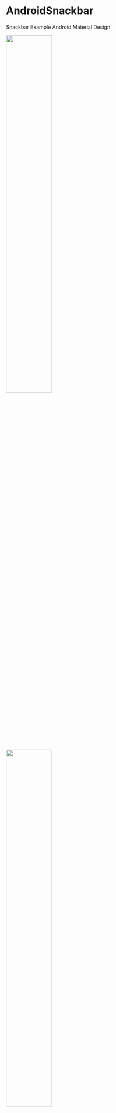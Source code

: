 # AndroidSnackbar
Snackbar Example Android Material Design

<img src="https://1.bp.blogspot.com/-j2xUy3k0XlI/VxS0BsUz1lI/AAAAAAAABe4/4stqJh0ypXUBw-m1Xvnn_wEamtD3766XQCLcB/s1600/Screenshot_20160418-170106.png" height="50%">

<img src="https://4.bp.blogspot.com/-iwb2T-Coiio/VxS0SY3d8sI/AAAAAAAABe8/cCLbwOsL9-4-o_kddN20ZV6MLI_7XPPIgCLcB/s1600/Screenshot_20160418-170113.png" height="50%">

<img src="https://4.bp.blogspot.com/-_FitOmK-jgM/VxS0Yvm0XWI/AAAAAAAABfA/fZQEy8bo88sGpKG5vw-EoVsz8AeSKQohwCLcB/s1600/Screenshot_20160418-170125.png" height="50%">

<img src="https://2.bp.blogspot.com/-PhHVMmMQh_0/VxS0gvcjrhI/AAAAAAAABfE/dU5e4SBHjlQ7oWOTmpsFhLxiCAV0HGr7wCLcB/s1600/Screenshot_20160418-170134.png" height="50%">
